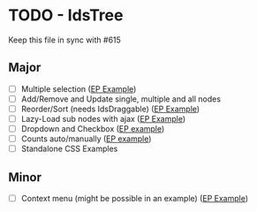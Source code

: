 # TODO - IdsTree

Keep this file in sync with #615

## Major

- [ ] Multiple selection ([EP Example](https://main-enterprise.demo.design.infor.com/components/tree/example-select-multiple.html))
- [ ] Add/Remove and Update single, multiple and all nodes
- [ ] Reorder/Sort (needs IdsDraggable) ([EP Example](https://main-enterprise.demo.design.infor.com/components/tree/example-sortable.html))
- [ ] Lazy-Load sub nodes with ajax ([EP Example](https://main-enterprise.demo.design.infor.com/components/tree/example-ajax.html))
- [ ] Dropdown and Checkbox ([EP example](https://main-enterprise.demo.design.infor.com/components/tree/test-checkbox-particular-node.html))
- [ ] Counts auto/manually ([EP example](https://main-enterprise.demo.design.infor.com/components/tree/test-toggle-icon-and-count.html))
- [ ] Standalone CSS Examples

## Minor

- [ ] Context menu (might be possible in an example) ([EP Example](https://main-enterprise.demo.design.infor.com/components/tree/example-context-menu.html))
